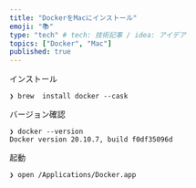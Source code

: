```yaml
---
title: "DockerをMacにインストール"
emoji: "📚"
type: "tech" # tech: 技術記事 / idea: アイデア
topics: ["Docker", "Mac"]
published: true
---
```


インストール
```
❯ brew  install docker --cask
```
バージョン確認
```
❯ docker --version
Docker version 20.10.7, build f0df35096d
```

起動
```
❯ open /Applications/Docker.app
```
